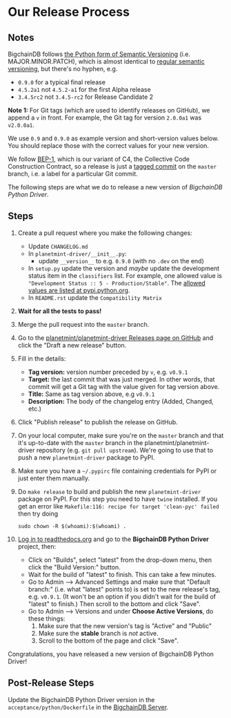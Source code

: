 <!---
Copyright BigchainDB GmbH and BigchainDB contributors
SPDX-License-Identifier: (Apache-2.0 AND CC-BY-4.0)
Code is Apache-2.0 and docs are CC-BY-4.0
--->

# Our Release Process

## Notes

BigchainDB follows
[the Python form of Semantic Versioning](https://packaging.python.org/tutorials/distributing-packages/#choosing-a-versioning-scheme)
(i.e. MAJOR.MINOR.PATCH),
which is almost identical
to [regular semantic versioning](http://semver.org/), but there's no hyphen, e.g.

- `0.9.0` for a typical final release
- `4.5.2a1` not `4.5.2-a1` for the first Alpha release
- `3.4.5rc2` not `3.4.5-rc2` for Release Candidate 2

**Note 1:** For Git tags (which are used to identify releases on GitHub), we append a `v` in front. For example, the Git tag for version `2.0.0a1` was `v2.0.0a1`.

We use `0.9` and `0.9.0` as example version and short-version values below. You should replace those with the correct values for your new version.

We follow [BEP-1](https://github.com/planetmint/BEPs/tree/master/1), which is our variant of C4, the Collective Code Construction Contract, so a release is just a [tagged commit](https://git-scm.com/book/en/v2/Git-Basics-Tagging) on the `master` branch, i.e. a label for a particular Git commit.

The following steps are what we do to release a new version of _BigchainDB Python Driver_.

## Steps

1. Create a pull request where you make the following changes:

   - Update `CHANGELOG.md`
   - In `planetmint-driver/__init__.py`:
     - update `__version__` to e.g. `0.9.0` (with no `.dev` on the end)
   - In `setup.py` update the version and _maybe_ update the development status item in the `classifiers` list. For example, one allowed value is `"Development Status :: 5 - Production/Stable"`. The [allowed values are listed at pypi.python.org](https://pypi.python.org/pypi?%3Aaction=list_classifiers).
   - In `README.rst` update the `Compatibility Matrix`

1. **Wait for all the tests to pass!**
1. Merge the pull request into the `master` branch.
1. Go to the [planetmint/planetmint-driver Releases page on GitHub](https://github.com/planetmint/planetmint-driver/releases)
   and click the "Draft a new release" button.
1. Fill in the details:
   - **Tag version:** version number preceded by `v`, e.g. `v0.9.1`
   - **Target:** the last commit that was just merged. In other words, that commit will get a Git tag with the value given for tag version above.
   - **Title:** Same as tag version above, e.g `v0.9.1`
   - **Description:** The body of the changelog entry (Added, Changed, etc.)
1. Click "Publish release" to publish the release on GitHub.
1. On your local computer, make sure you're on the `master` branch and that it's up-to-date with the `master` branch in the planetmint/planetmint-driver repository (e.g. `git pull upstream`). We're going to use that to push a new `planetmint-driver` package to PyPI.
1. Make sure you have a `~/.pypirc` file containing credentials for PyPI or just enter them manually.
1. Do `make release` to build and publish the new `planetmint-driver` package on PyPI.
    For this step you need to have `twine` installed.
    If you get an error like `Makefile:116: recipe for target 'clean-pyc' failed`
    then try doing
    ```
    sudo chown -R $(whoami):$(whoami) .
    ```
1. [Log in to readthedocs.org](https://readthedocs.org/accounts/login/) and go to the **BigchainDB Python Driver** project, then:
   - Click on "Builds", select "latest" from the drop-down menu, then click the "Build Version:" button.
   - Wait for the build of "latest" to finish. This can take a few minutes.
   - Go to Admin --> Advanced Settings
     and make sure that "Default branch:" (i.e. what "latest" points to)
     is set to the new release's tag, e.g. `v0.9.1`.
     (It won't be an option if you didn't wait for the build of "latest" to finish.)
     Then scroll to the bottom and click "Save".
   - Go to Admin --> Versions
     and under **Choose Active Versions**, do these things:
     1. Make sure that the new version's tag is "Active" and "Public"
     1. Make sure the **stable** branch is _not_ active.
     1. Scroll to the bottom of the page and click "Save".

Congratulations, you have released a new version of BigchainDB Python Driver!

## Post-Release Steps
Update the BigchainDB Python Driver version in the `acceptance/python/Dockerfile` in the [BigchainDB Server](https://github.com/planetmint/planetmint).

